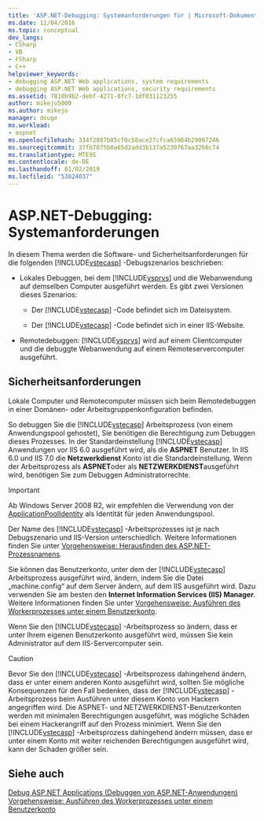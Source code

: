 ```yaml
---
title: 'ASP.NET-Debugging: Systemanforderungen für | Microsoft-Dokumentation'
ms.date: 11/04/2016
ms.topic: conceptual
dev_langs:
- CSharp
- VB
- FSharp
- C++
helpviewer_keywords:
- debugging ASP.NET Web applications, system requirements
- debugging ASP.NET Web applications, security requirements
ms.assetid: 7810b9b2-debf-4271-8fc7-1df031123255
author: mikejo5000
ms.author: mikejo
manager: douge
ms.workload:
- aspnet
ms.openlocfilehash: 334f2887b85cf0c58ace27cfca65984b29067246
ms.sourcegitcommit: 37fb7075b0a65d2add3b137a5230767aa3266c74
ms.translationtype: MTE95
ms.contentlocale: de-DE
ms.lasthandoff: 01/02/2019
ms.locfileid: "53824037"
---
```

# <a name="aspnet-debugging-system-requirements"></a>ASP.NET-Debugging: Systemanforderungen
In diesem Thema werden die Software- und Sicherheitsanforderungen für die folgenden [!INCLUDE[vstecasp](../code-quality/includes/vstecasp_md.md)] -Debugszenarios beschrieben:  
  
- Lokales Debuggen, bei dem [!INCLUDE[vsprvs](../code-quality/includes/vsprvs_md.md)] und die Webanwendung auf demselben Computer ausgeführt werden. Es gibt zwei Versionen dieses Szenarios:  
  
  - Der [!INCLUDE[vstecasp](../code-quality/includes/vstecasp_md.md)] -Code befindet sich im Dateisystem.  
  
  - Der [!INCLUDE[vstecasp](../code-quality/includes/vstecasp_md.md)] -Code befindet sich in einer IIS-Website.  
  
- Remotedebuggen: [!INCLUDE[vsprvs](../code-quality/includes/vsprvs_md.md)] wird auf einem Clientcomputer und die debuggte Webanwendung auf einem Remoteservercomputer ausgeführt.  
  
## <a name="security-requirements"></a>Sicherheitsanforderungen  
 Lokale Computer und Remotecomputer müssen sich beim Remotedebuggen in einer Domänen- oder Arbeitsgruppenkonfiguration befinden.  
  
 So debuggen Sie die [!INCLUDE[vstecasp](../code-quality/includes/vstecasp_md.md)] Arbeitsprozess (von einem Anwendungspool gehostet), Sie benötigen die Berechtigung zum Debuggen dieses Prozesses. In der Standardeinstellung [!INCLUDE[vstecasp](../code-quality/includes/vstecasp_md.md)] Anwendungen vor IIS 6.0 ausgeführt wird, als die **ASPNET** Benutzer. In IIS 6.0 und IIS 7.0 die **Netzwerkdienst** Konto ist die Standardeinstellung. Wenn der Arbeitsprozess als **ASPNET**oder als **NETZWERKDIENST**ausgeführt wird, benötigen Sie zum Debuggen Administratorrechte.

 > [!IMPORTANT]
 > Ab Windows Server 2008 R2, wir empfehlen die Verwendung von der [ApplicationPoolIdentity](/iis/manage/configuring-security/application-pool-identities) als Identität für jeden Anwendungspool.
  
 Der Name des [!INCLUDE[vstecasp](../code-quality/includes/vstecasp_md.md)] -Arbeitsprozesses ist je nach Debugszenario und IIS-Version unterschiedlich. Weitere Informationen finden Sie unter [Vorgehensweise: Herausfinden des ASP.NET-Prozessnamens](../debugger/how-to-find-the-name-of-the-aspnet-process.md).  
  
 Sie können das Benutzerkonto, unter dem der [!INCLUDE[vstecasp](../code-quality/includes/vstecasp_md.md)] Arbeitsprozess ausgeführt wird, ändern, indem Sie die Datei „machine.config“ auf dem Server ändern, auf dem IIS ausgeführt wird. Dazu verwenden Sie am besten den **Internet Information Services (IIS) Manager**. Weitere Informationen finden Sie unter [Vorgehensweise: Ausführen des Workerprozesses unter einem Benutzerkonto](../debugger/how-to-run-the-worker-process-under-a-user-account.md).  
  
 Wenn Sie den [!INCLUDE[vstecasp](../code-quality/includes/vstecasp_md.md)] -Arbeitsprozess so ändern, dass er unter Ihrem eigenen Benutzerkonto ausgeführt wird, müssen Sie kein Administrator auf dem IIS-Servercomputer sein.  
  
> [!CAUTION]
>  Bevor Sie den [!INCLUDE[vstecasp](../code-quality/includes/vstecasp_md.md)] -Arbeitsprozess dahingehend ändern, dass er unter einem anderen Konto ausgeführt wird, sollten Sie mögliche Konsequenzen für den Fall bedenken, dass der [!INCLUDE[vstecasp](../code-quality/includes/vstecasp_md.md)] -Arbeitsprozess beim Ausführen unter diesem Konto von Hackern angegriffen wird. Die ASPNET- und NETZWERKDIENST-Benutzerkonten werden mit minimalen Berechtigungen ausgeführt, was mögliche Schäden bei einem Hackerangriff auf den Prozess minimiert. Wenn Sie den [!INCLUDE[vstecasp](../code-quality/includes/vstecasp_md.md)] -Arbeitsprozess dahingehend ändern müssen, dass er unter einem Konto mit weiter reichenden Berechtigungen ausgeführt wird, kann der Schaden größer sein.  
  
## <a name="see-also"></a>Siehe auch  
 [Debug ASP.NET Applications (Debuggen von ASP.NET-Anwendungen)](../debugger/how-to-enable-debugging-for-aspnet-applications.md)   
 [Vorgehensweise: Ausführen des Workerprozesses unter einem Benutzerkonto](../debugger/how-to-run-the-worker-process-under-a-user-account.md)